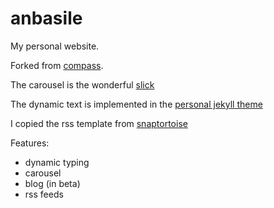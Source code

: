 # anbasile
My personal website.

Forked from [compass](https://github.com/excentris/compass).

The carousel is the wonderful [slick](http://kenwheeler.github.io/slick/)

The dynamic text is implemented in the [personal jekyll theme](https://github.com/PanosSakkos/personal-jekyll-theme)

I copied the rss template from [snaptortoise](https://github.com/snaptortoise/jekyll-rss-feeds)

Features:
- dynamic typing
- carousel
- blog (in beta)
- rss feeds
